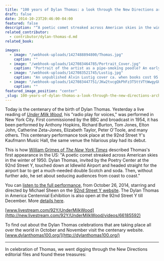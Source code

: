 ```yaml
---
title: "100 years of Dylan Thomas: a look through the New Directions archive"
draft: false
date: 2014-10-23T20:46:00-04:00
featured: false
description: "“A poetic comet streaked across American skies in the winter of 1950. Dylan Thomas…touched down at Idlewild Airport…”"
related_contributor:
  - contributor/dylan-thomas-d.md
related_book:

images:
  - image: "/webhook-uploads/1427488894800/Thomas.jpg"
    caption: ""
  - image: "/webhook-uploads/1427083464785/Portrait_Cover.jpg"
    caption: "Portrait of the artist as a pipe-smoking poodle? An early edition designed by Gertrude Huston ca. 1940. "
  - image: "/webhook-uploads/1427083521745/Lustig.jpg"
    caption: "An unpublished Alvin Lustig cover ca. when books cost 95 cents. "
  - image: "/webhook-uploads/1427083447751/JKw2tvcgQkPhFz3T5ttVTtWwgyGUL_ow9whRJZ2NL29QQx8L2c76_iORtYZx0JFJ6WO-xrmb1yyc4NqnfhIkoSPWK4SeENew%3Ds1600"
    caption: ""
featured_image_position: "center"
_slug: 100-years-of-dylan-thomas-a-look-through-the-new-directions-archive
---
```


Today is the centenary of the birth of Dylan Thomas. Yesterday a live reading of [_Under Milk Wood_](http://ndbooks.com/book/under-milk-wood1), his "radio play for voices," was performed in New York City. First commissioned by the BBC and broadcast in 1954, it has been performed by Anthony Hopkins, Richard Burton, Tom Jones, Elton John, Catherine Zeta-Jones, Elizabeth Taylor, Peter O'Toole, and many others. This centenary performance took place at the 92nd Street Y's Kaufmann Music Hall, the same venue the hilarious play had its debut.

This is how [William Grimes of _The New York Times_](http://www.nytimes.com/2014/10/24/books/a-dylan-thomas-centennial-in-new-york.html) described Thomas's first appearance in the US: "A poetic comet streaked across American skies in the winter of 1950. Dylan Thomas, invited by the Poetry Center at the 92nd Street Y, touched down at Idlewild Airport and headed straight for the airport bar to get a much-needed double Scotch and soda. Then, without further ado, he set about seducing audiences from coast to coast."

You can [listen to the full performance](http://92yondemand.org/milk-wood-live-bbc-radio-wales-reading/), from October 26, 2014, starring and directed by Michael Sheen on the [92nd Street Y website](http://92yondemand.org/milk-wood-live-bbc-radio-wales-reading/). The Dylan Thomas in America Centennial Exhibition is also open at the 92nd Street Y till December. More [details here](http://www.92y.org/Unterberg-Poetry-Center/Events/Dylan-Thomas.aspx).

[www.livestream.com/92Y/UnderMilkWood](http://new.livestream.com/92Y/UnderMilkWood/videos/66185592)

To find out about the Dylan Thomas celebrations that are taking place all over the world in October and November visit the centenary website. [www.dylanthomas100.org/](http://dylanthomas100.org/)

***

In celebration of Thomas, we went digging through the New Directions editorial files and found these treasures:

